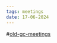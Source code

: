 ```yaml
---
tags: meetings
date: 17-06-2024
---
```

#[old-gc-meetings](/notes/general-circle/old-gc-meetings/old-gc-meetings.md) 
